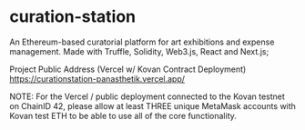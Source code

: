 # curation-station

An Ethereum-based curatorial platform for art exhibitions and expense management. Made with Truffle, Solidity, Web3.js, React and Next.js;


Project Public Address (Vercel w/ Kovan Contract Deployment)
https://curationstation-panasthetik.vercel.app/

NOTE: For the Vercel / public deployment connected to the Kovan testnet on ChainID 42, please allow at least THREE unique MetaMask accounts with Kovan test ETH to be able to use all of the core functionality.

